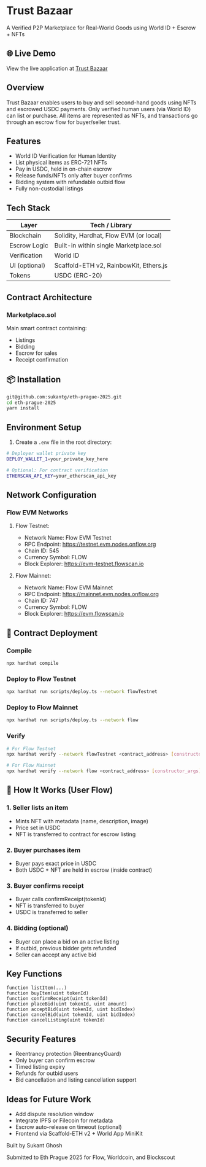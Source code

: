 # Trust Bazaar

A Verified P2P Marketplace for Real-World Goods using World ID + Escrow + NFTs

## 🌐 Live Demo

View the live application at [Trust Bazaar](https://trust-bazaar.vercel.app/)

## Overview

Trust Bazaar enables users to buy and sell second-hand goods using NFTs and escrowed USDC payments. Only verified human users (via World ID) can list or purchase. All items are represented as NFTs, and transactions go through an escrow flow for buyer/seller trust.

## Features

- World ID Verification for Human Identity
- List physical items as ERC-721 NFTs
- Pay in USDC, held in on-chain escrow
- Release funds/NFTs only after buyer confirms
- Bidding system with refundable outbid flow
- Fully non-custodial listings

## Tech Stack

| Layer         | Tech / Library                         |
| ------------- | -------------------------------------- |
| Blockchain    | Solidity, Hardhat, Flow EVM (or local) |
| Escrow Logic  | Built-in within single Marketplace.sol |
| Verification  | World ID                               |
| UI (optional) | Scaffold-ETH v2, RainbowKit, Ethers.js |
| Tokens        | USDC (ERC-20)                          |

## Contract Architecture

### Marketplace.sol

Main smart contract containing:

- Listings
- Bidding
- Escrow for sales
- Receipt confirmation

## 📦 Installation

```bash
git@github.com:sukantg/eth-prague-2025.git
cd eth-prague-2025
yarn install
```

## Environment Setup

1. Create a `.env` file in the root directory:
```bash
# Deployer wallet private key
DEPLOY_WALLET_1=your_private_key_here

# Optional: For contract verification
ETHERSCAN_API_KEY=your_etherscan_api_key
```

## Network Configuration

### Flow EVM Networks

1. Flow Testnet:
   - Network Name: Flow EVM Testnet
   - RPC Endpoint: https://testnet.evm.nodes.onflow.org
   - Chain ID: 545
   - Currency Symbol: FLOW
   - Block Explorer: https://evm-testnet.flowscan.io

2. Flow Mainnet:
   - Network Name: Flow EVM Mainnet
   - RPC Endpoint: https://mainnet.evm.nodes.onflow.org
   - Chain ID: 747
   - Currency Symbol: FLOW
   - Block Explorer: https://evm.flowscan.io

## 📜 Contract Deployment

### Compile

```bash
npx hardhat compile
```

### Deploy to Flow Testnet

```bash
npx hardhat run scripts/deploy.ts --network flowTestnet
```

### Deploy to Flow Mainnet

```bash
npx hardhat run scripts/deploy.ts --network flow
```

### Verify

```bash
# For Flow Testnet
npx hardhat verify --network flowTestnet <contract_address> [constructor_args]

# For Flow Mainnet
npx hardhat verify --network flow <contract_address> [constructor_args]
```

## 🧾 How It Works (User Flow)

### 1. Seller lists an item

- Mints NFT with metadata (name, description, image)
- Price set in USDC
- NFT is transferred to contract for escrow listing

### 2. Buyer purchases item

- Buyer pays exact price in USDC
- Both USDC + NFT are held in escrow (inside contract)

### 3. Buyer confirms receipt

- Buyer calls confirmReceipt(tokenId)
- NFT is transferred to buyer
- USDC is transferred to seller

### 4. Bidding (optional)

- Buyer can place a bid on an active listing
- If outbid, previous bidder gets refunded
- Seller can accept any active bid

## Key Functions

```solidity
function listItem(...)
function buyItem(uint tokenId)
function confirmReceipt(uint tokenId)
function placeBid(uint tokenId, uint amount)
function acceptBid(uint tokenId, uint bidIndex)
function cancelBid(uint tokenId, uint bidIndex)
function cancelListing(uint tokenId)
```

## Security Features

- Reentrancy protection (ReentrancyGuard)
- Only buyer can confirm escrow
- Timed listing expiry
- Refunds for outbid users
- Bid cancellation and listing cancellation support

## Ideas for Future Work

- Add dispute resolution window
- Integrate IPFS or Filecoin for metadata
- Escrow auto-release on timeout (optional)
- Frontend via Scaffold-ETH v2 + World App MiniKit

Built by Sukant Ghosh

Submitted to Eth Prague 2025 for Flow, Worldcoin, and Blockscout
